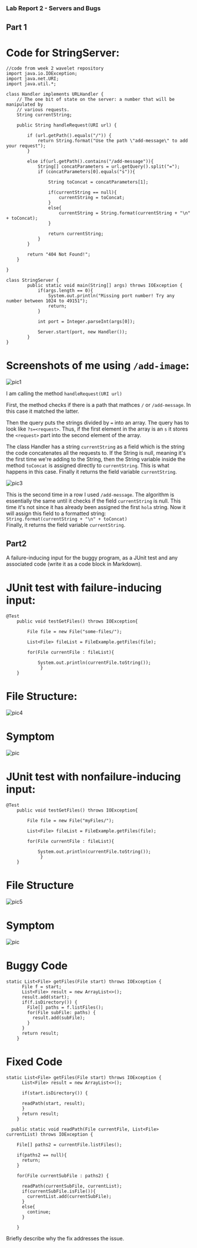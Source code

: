 
### Lab Report 2 - Servers and Bugs

## **Part 1**

# Code for StringServer:

```
//code from week 2 wavelet repository
import java.io.IOException;
import java.net.URI;
import java.util.*;

class Handler implements URLHandler {
    // The one bit of state on the server: a number that will be manipulated by
    // various requests.
    String currentString;

    public String handleRequest(URI url) {

        if (url.getPath().equals("/")) {
            return String.format("Use the path \"add-message\" to add your request");
        }

        else if(url.getPath().contains("/add-message")){
            String[] concatParameters = url.getQuery().split("=");
            if (concatParameters[0].equals("s")){

                String toConcat = concatParameters[1];

                if(currentString == null){
                    currentString = toConcat;
                }
                else{
                    currentString = String.format(currentString + "\n" + toConcat);
                }

                return currentString;
            } 
        }

        return "404 Not Found!";
    }
        
} 

class StringServer {
        public static void main(String[] args) throws IOException {
            if(args.length == 0){
                System.out.println("Missing port number! Try any number between 1024 to 49151");
                return;
            }

            int port = Integer.parseInt(args[0]);

            Server.start(port, new Handler());
        }
}
```

# Screenshots of me using `/add-image`:

![pic1](lab3-pic2.png)


I am calling the method `handleRequest(URI url)`

First, the method checks if there is a path that mathces `/` or `/add-message`. In this case it matched the latter.

Then the query puts the strings divided by `=` into an array. The query has to look like `?s=<request>`. Thus, if the first element in the array is an `s` it stores the `<request>` part into the second element of the array.

The class Handler has a string `currentString` as a field which is the string the code concatenates all the requests to. If the String is null, meaning it's the first time we're adding to the String, then the String variable inside the method `toConcat` is assigned directly to `currentString`. This is what happens in this case. Finally it returns the field variable `currentString`.  

![pic3](lab3-pic3.png)

This is the second time in a row I used `/add-message`. The algorithm is essentially the same until it checks if the field `currentString` is null. This time it's not since it has already been assigned the first `hola` string. Now it will assign this field to a formatted string:  
`String.format(currentString + "\n" + toConcat)`  
Finally, it returns the field variable `currentString`. 

## **Part2**

A failure-inducing input for the buggy program, as a JUnit test and any associated code (write it as a code block in Markdown).

# JUnit test with failure-inducing input:
```
@Test
    public void testGetFiles() throws IOException{

        File file = new File("some-files/");

        List<File> fileList = FileExample.getFiles(file);

        for(File currentFile : fileList){

            System.out.println(currentFile.toString());   
             }
    }
```

# File Structure:

![pic4](lab3-pic4.png)

# Symptom

![pic](lab3-pic9.png)




# JUnit test with nonfailure-inducing input:
```
@Test
    public void testGetFiles() throws IOException{

        File file = new File("myFiles/");
        
        List<File> fileList = FileExample.getFiles(file);

        for(File currentFile : fileList){

            System.out.println(currentFile.toString());   
             }
    }
```   
# File Structure
![pic5](lab3-pic8.png)

# Symptom
![pic](lab3-pic7.png)  

# Buggy Code
```
static List<File> getFiles(File start) throws IOException {
	  File f = start;
	  List<File> result = new ArrayList<>();
	  result.add(start);
	  if(f.isDirectory()) {
	    File[] paths = f.listFiles();
	    for(File subFile: paths) {
	      result.add(subFile);
	    }
	  }
	  return result;
	}
```

# Fixed Code

```
static List<File> getFiles(File start) throws IOException {
	  List<File> result = new ArrayList<>();
    
	  if(start.isDirectory()) {
	    
      readPath(start, result);
	  }
	  return result;
	}

  public static void readPath(File currentFile, List<File> currentList) throws IOException {

    File[] paths2 = currentFile.listFiles();

    if(paths2 == null){
      return;
    }

    for(File currentSubFile : paths2) {

      readPath(currentSubFile, currentList);
      if(currentSubFile.isFile()){
        currentList.add(currentSubFile);
      }
      else{
        continue;
      }

    }
```
Briefly describe why the fix addresses the issue.